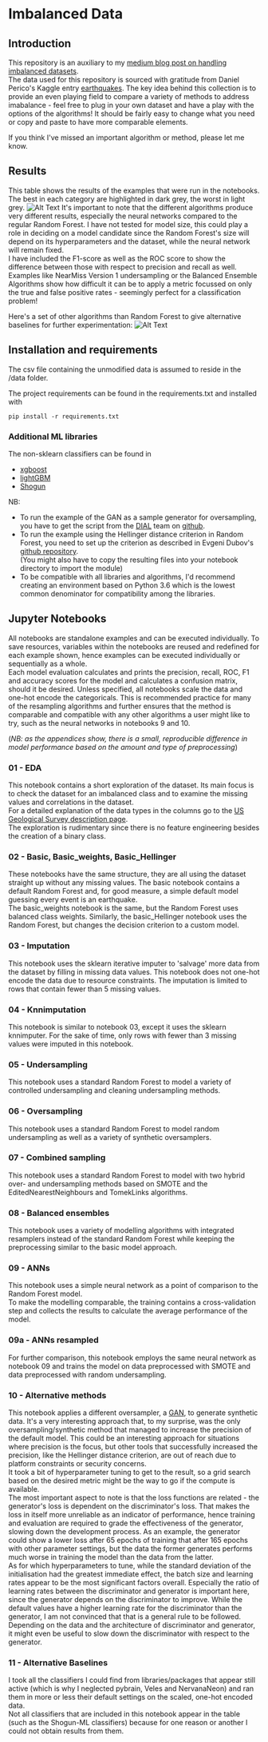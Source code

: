 # Imbalanced Data
## Introduction

This repository is an auxiliary to my [medium blog post on handling imbalanced datasets](https://medium.com/eliiza-ai/modelling-rare-events-c169cb081d8b).  
The data used for this repository is sourced with gratitude from Daniel Perico's Kaggle entry [earthquakes](https://www.kaggle.com/danielpe/earthquakes).
The key idea behind this collection is to provide an even playing field to compare a variety of methods to address imabalance - 
feel free to plug in your own dataset and have a play with the options of the algorithms! It should be fairly easy to change 
what you need or copy and paste to have more comparable elements.  

If you think I've missed an important algorithm or method, please let me know.  

## Results  
This table shows the results of the examples that were run in the notebooks. The best in each category are highlighted
in dark grey, the worst in light grey.
![Alt Text](https://github.com/eliiza/imbalanced-data/blob/master/Interventions.png "Interventions by type")
It's important to note that the different algorithms produce very different results, especially the neural networks
compared to the regular Random Forest. I have not tested for model size, this could play a role in deciding on a model
candidate since the Random Forest's size will depend on its hyperparameters and the dataset, while the neural network
will remain fixed.  
I have included the F1-score as well as the ROC score to show the difference between those with respect to precision
and recall as well. Examples like NearMiss Version 1 undersampling or the Balanced Ensemble Algorithms show how difficult
it can be to apply a metric focussed on only the true and false positive rates - seemingly perfect for a classification
problem!

Here's a set of other algorithms than Random Forest to give alternative baselines for further experimentation:
![Alt Text](https://github.com/eliiza/imbalanced-data/blob/master/alternative_algos_results.png "Non-RF classifier result baselines")
## Installation and requirements

The csv file containing the unmodified data is assumed to reside in the /data folder.

The project requirements can be found in the requirements.txt and installed with

```
pip install -r requirements.txt
```
### Additional ML libraries

The non-sklearn classifiers can be found in
- [xgboost](https://github.com/dmlc/xgboost)
- [lightGBM](https://github.com/Microsoft/LightGBM)
- [Shogun](https://www.shogun-toolbox.org/)

NB:  
- To run the example of the GAN as a sample generator for oversampling, you have to get the script from the [DIAL](https://www3.nd.edu/~dial/home/ "Data, Inference, Analytics, and Learning")
 team on [github](https://github.com/dialnd/imbalanced-algorithms).
- To run the example using the Hellinger distance criterion in Random Forest, you need to set up the criterion as described in Evgeni Dubov's [github repository](https://github.com/EvgeniDubov/hellinger-distance-criterion).  
(You might also have to copy the resulting files into your notebook directory to import the module) 
- To be compatible with all libraries and algorithms, I'd recommend creating an environment based on Python 3.6 which is the lowest common denominator for 
compatibility among the libraries.


## Jupyter Notebooks

All notebooks are standalone examples and can be executed individually.
To save resources, variables within the notebooks are reused and redefined for each example shown,
hence examples can be executed individually or sequentially as a whole.  
Each model evaluation calculates and prints the precision, recall, ROC, F1 and accuracy scores for the model 
and calculates a confusion matrix, should it be desired.
Unless specified, all notebooks scale the data and one-hot encode the categoricals. This is recommended
practice for many of the resampling algorithms and further ensures that the method is comparable
and compatible with any other algorithms a user might like to try, such as the neural networks in 
notebooks 9 and 10.  

(_NB: as the appendices show, there is a small, reproducible difference in model performance based on
the amount and type of preprocessing_)


### 01 - EDA
This notebook contains a short exploration of the dataset. Its main focus is to check the dataset for
an imbalanced class and to examine the missing values and correlations in the dataset.  
For a detailed explanation of the data types in the columns go to the [US Geological Survey description page](https://earthquake.usgs.gov/earthquakes/feed/v1.0/csv.php).  
The exploration is rudimentary since there is no feature engineering besides the creation of a binary class.

### 02 - Basic, Basic_weights, Basic_Hellinger
These notebooks have the same structure, they are all using the dataset straight up without any missing
values. The basic notebook contains a default Random Forest and, for good measure, a simple default model 
guessing every event is an earthquake.  
The basic_weights notebook is the same, but the Random Forest uses balanced class weights.
Similarly, the basic_Hellinger notebook uses the Random Forest, but changes the decision criterion to a 
custom model.

### 03 - Imputation
This notebook uses the sklearn iterative imputer to 'salvage' more data from the dataset by filling in 
missing data values. This notebook does not one-hot encode the data due to resource constraints. The imputation 
is limited to rows that contain fewer than 5 missing values.  

### 04 - Knnimputation
This notebook is similar to notebook 03, except it uses the sklearn knnimputer. For the sake of time, 
only rows with fewer than 3 missing values were imputed in this notebook.  

### 05 - Undersampling
This notebook uses a standard Random Forest to model a variety of controlled undersampling and cleaning 
undersampling methods.

### 06 - Oversampling
This notebook uses a standard Random Forest to model random undersampling as well as a variety of synthetic
oversamplers.

### 07 - Combined sampling
This notebook uses a standard Random Forest to model with two hybrid over- and undersampling methods based
on SMOTE and the EditedNearestNeighbours and TomekLinks algorithms.

### 08 - Balanced ensembles
This notebook uses a variety of modelling algorithms with integrated resamplers instead of the standard Random
Forest while keeping the preprocessing similar to the basic model approach.

### 09 - ANNs
This notebook uses a simple neural network as a point of comparison to the Random Forest model.  
To make the modelling comparable, the training contains a cross-validation step and collects the results to
calculate the average performance of the model.

### 09a - ANNs resampled
For further comparison, this notebook employs the same neural network as notebook 09 and trains the model on data 
preprocessed with SMOTE and data preprocessed with random undersampling.

### 10 - Alternative methods
This notebook applies a different oversampler, a [GAN](https://en.wikipedia.org/wiki/Generative_adversarial_network), 
to generate synthetic data. It's a very interesting approach that, to my surprise, was the only oversampling/synthetic 
method that managed to increase the precision of the default model. This could be an interesting approach for  situations
where precision is the focus, but other tools that successfully increased the precision, like the Hellinger distance
criterion, are out of reach due to platform constraints or security concerns.  
It took a bit of hyperparameter tuning to get
to the result, so a grid search based on the desired metric might be the way to go if the compute is available.  
The most important aspect to note is that the loss functions are related - the generator's loss is dependent on
the discriminator's loss. That makes the loss in itself more unreliable as an indicator of performance, hence training
and evaluation are required to grade the effectiveness of the generator, slowing down the development process. As an example, 
the generator could show a lower loss after 65 epochs of training that after 165 epochs with other parameter settings, 
but the data the former generates performs much worse in training the model than the data from the latter.  
As for which hyperparameters to tune, while the standard deviation of the initialisation had the greatest immediate effect,
the batch size and learning rates appear to be the most significant factors overall. Especially the ratio of learning rates
between the discriminator and generator is important here, since the generator depends on the discriminator to improve.
While the default values have a higher learning rate for the discriminator than the generator, I am not convinced that
that is a general rule to be followed. Depending on the data and the architecture of discriminator and generator, 
it might even be useful to slow down the discriminator with respect to the generator.

### 11 - Alternative Baselines
I took all the classifiers I could find from libraries/packages that appear still active (which is why I neglected
pybrain, Veles and NervanaNeon) and ran them in more or less their default settings on the scaled, one-hot encoded data.  
Not all classifiers that are included in this notebook appear in the table (such as the Shogun-ML classifiers) because
for one reason or another I could not obtain results from them.